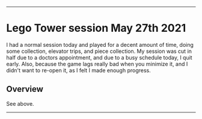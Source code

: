 
***

# Lego Tower session May 27th 2021

I had a normal session today and played for a decent amount of time, doing some collection, elevator trips, and piece collection. My session was cut in half due to a doctors appointment, and due to a busy schedule today, I quit early. Also, because the game lags really bad when you minimize it, and I didn't want to re-open it, as I felt I made enough progress.

## Overview

See above.

***

